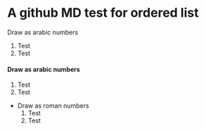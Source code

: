 A github MD test for ordered list
===============

Draw as arabic numbers
  1. Test
  2. Test

#### Draw as arabic numbers
  1. Test
  2. Test
  
* Draw as roman numbers
  1. Test
  2. Test
